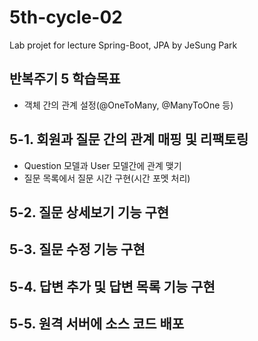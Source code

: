 # 5th-cycle-02
Lab projet for lecture Spring-Boot, JPA by JeSung Park

## 반복주기 5 학습목표
* 객체 간의 관계 설정(@OneToMany, @ManyToOne 등)

## 5-1. 회원과 질문 간의 관계 매핑 및 리팩토링
* Question 모델과 User 모델간에 관계 맺기
* 질문 목록에서 질문 시간 구현(시간 포멧 처리)

## 5-2. 질문 상세보기 기능 구현

## 5-3. 질문 수정 기능 구현

## 5-4. 답변 추가 및 답변 목록 기능 구현

## 5-5. 원격 서버에 소스 코드 배포